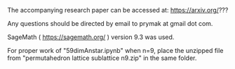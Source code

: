 The accompanying research paper can be accessed at:
https://arxiv.org/???

Any questions should be directed by email to prymak at gmail dot com.

SageMath ( https://sagemath.org/ ) version 9.3 was used.

For proper work of "59dimAnstar.ipynb" when n=9, place the unzipped file from "permutahedron lattice sublattice n9.zip" in the same folder.